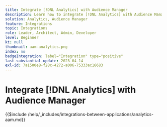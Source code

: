 ```yaml
---
title: Integrate [!DNL Analytics] with Audience Manager
description: Learn how to integrate [!DNL Analytics] with Audience Manager.
solution: Analytics, Audience Manager
feature: Integrations
topic: Integrations
role: Leader, Architect, Admin, Developer
level: Beginner
kt: null
thumbnail: aam-analytics.png
index: no
badgeIntegration: label="Integration" type="positive"
last-substantial-update: 2023-04-14
exl-id: 7a1500e8-f28c-4272-a006-75333ac16683
---
```

# Integrate [!DNL Analytics] with Audience Manager

{{$include /help/_includes/integrations-between-applications/analytics-aam.md}}
